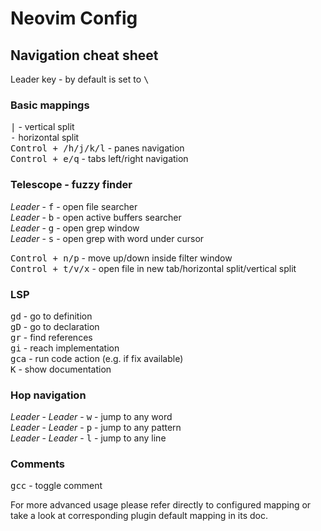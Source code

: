 # Neovim Config

## Navigation cheat sheet

Leader key - by default is set to <kbd>\\</kbd>

### Basic mappings

<kbd>|</kbd> - vertical split  
<kbd>-</kbd> horizontal split  
<kbd>Control + /h/j/k/l</kbd> - panes navigation  
<kbd>Control + e/q</kbd> - tabs left/right navigation  

### Telescope - fuzzy finder
<i>Leader</i> - <kbd>f</kbd> - open file searcher  
<i>Leader</i> - <kbd>b</kbd> - open active buffers searcher  
<i>Leader</i> - <kbd>g</kbd> - open grep window  
<i>Leader</i> - <kbd>s</kbd> - open grep with word under cursor

<kbd>Control + n/p</kbd> - move up/down inside filter window  
<kbd>Control + t/v/x</kbd> - open file in new tab/horizontal split/vertical split  

### LSP
<kbd>gd</kbd> - go to definition  
<kbd>gD</kbd> - go to declaration  
<kbd>gr</kbd> - find references  
<kbd>gi</kbd> - reach implementation  
<kbd>gca</kbd> - run code action (e.g. if fix available)  
<kbd>K</kbd> - show documentation  

### Hop navigation
<i>Leader</i> - <i>Leader</i> - <kbd>w</kbd> - jump to any word  
<i>Leader</i> - <i>Leader</i> - <kbd>p</kbd> - jump to any pattern  
<i>Leader</i> - <i>Leader</i> - <kbd>l</kbd> - jump to any line   

### Comments
<kbd>gcc</kbd> - toggle comment

For more advanced usage please refer directly to configured mapping or take a look at corresponding plugin default mapping in its doc.
